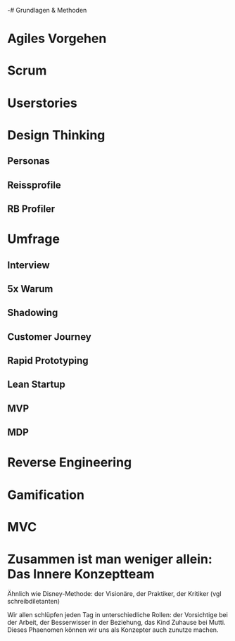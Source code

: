 -# Grundlagen & Methoden

# Agiles Vorgehen

# Scrum

# Userstories

# Design Thinking

## Personas

## Reissprofile

## RB Profiler

# Umfrage 

## Interview 

## 5x Warum 

## Shadowing

## Customer Journey

## Rapid Prototyping

## Lean Startup

## MVP

## MDP

# Reverse Engineering

# Gamification

# MVC

# Zusammen ist man weniger allein: Das Innere Konzeptteam

Ähnlich wie Disney-Methode: der Visionäre, der Praktiker, der Kritiker (vgl schreibdiletanten)

Wir allen schlüpfen jeden Tag in unterschiedliche Rollen: der Vorsichtige bei der Arbeit, der Besserwisser in der Beziehung, das Kind Zuhause bei Mutti. Dieses Phaenomen können wir uns als Konzepter auch zunutze machen. 
